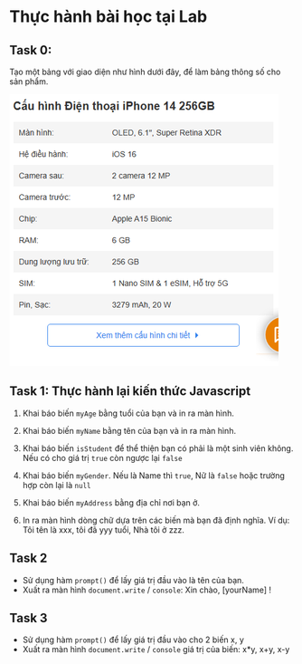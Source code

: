 # Thực hành bài học tại Lab

## Task 0:

Tạo một bảng với giao diện như hình dưới đây, để làm bảng thông số cho sản phẩm.

![table](table-params.png)

## Task 1: Thực hành lại kiến thức Javascript

1. Khai báo biến `myAge` bằng tuổi của bạn và in ra màn hình.

1. Khai báo biến `myName` bằng tên của bạn và in ra màn hình.

1. Khai báo biến `isStudent` để thể thiện bạn có phải là một sinh viên không. Nếu có cho giá trị `true` còn ngược lại `false`

1. Khai báo biến `myGender`. Nếu là Name thì `true`, Nữ là `false` hoặc trường hợp còn lại là `null`

1. Khai báo biến `myAddress` bằng địa chỉ nơi bạn ở.

1. In ra màn hình dòng chữ dựa trên các biến mà bạn đã định nghĩa.
   Ví dụ: Tôi tên là xxx, tôi đã yyy tuổi, Nhà tôi ở zzz.

## Task 2

- Sử dụng hàm `prompt()` để lấy giá trị đầu vào là tên của bạn.
- Xuất ra màn hình `document.write` / `console`: Xin chào, [yourName] !

## Task 3

- Sử dụng hàm `prompt()` để lấy giá trị đầu vào cho 2 biến x, y
- Xuất ra màn hình `document.write` / `console` giá trị của biến: x\*y, x+y, x-y
